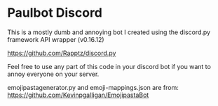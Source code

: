 # Paulbot Discord

This is a mostly dumb and annoying bot I created using the discord.py framework API wrapper (v0.16.12)

https://github.com/Rapptz/discord.py

Feel free to use any part of this code in your discord bot if you want to annoy everyone on your server.

emojipastagenerator.py and emoji-mappings.json are from:
https://github.com/Kevinpgalligan/EmojipastaBot
